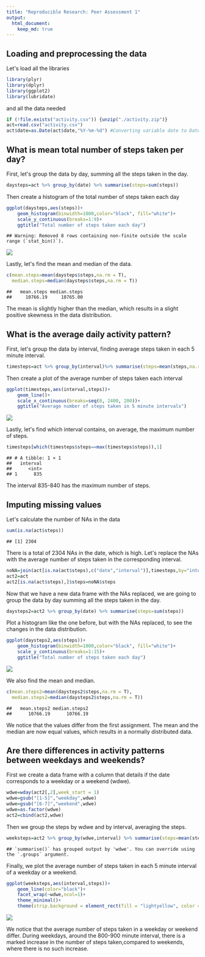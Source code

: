 ```yaml
---
title: "Reproducible Research: Peer Assessment 1"
output: 
  html_document:
    keep_md: true
---
```



## Loading and preprocessing the data
Let's load all the libraries

``` r
library(plyr)
library(dplyr)
library(ggplot2)
library(lubridate)
```

and all the data needed

``` r
if (!file.exists("activity.csv")) {unzip("./activity.zip")}
act=read.csv("activity.csv")
act$date=as.Date(act$date,"%Y-%m-%d") #Converting variable date to Date class
```


## What is mean total number of steps taken per day?
First, let's group the data by day, summing all the steps taken in the day.

``` r
daysteps=act %>% group_by(date) %>% summarise(steps=sum(steps))
```

Then create a histogram of the total number of steps taken each day

``` r
ggplot(daysteps,aes(steps))+
    geom_histogram(binwidth=1000,color="black", fill="white")+
    scale_y_continuous(breaks=1:9)+
    ggtitle("Total number of steps taken each day")
```

```
## Warning: Removed 8 rows containing non-finite outside the scale range (`stat_bin()`).
```

![](PA1_template_files/figure-html/unnamed-chunk-4-1.png)<!-- -->

Lastly, let's find the mean and median of the data.

``` r
c(mean.steps=mean(daysteps$steps,na.rm = T),
  median.steps=median(daysteps$steps,na.rm = T))
```

```
##   mean.steps median.steps 
##     10766.19     10765.00
```
The mean is slightly higher than the median, which results in a slight positive skewness in the data distribution.


## What is the average daily activity pattern?
First, let's group the data by interval, finding average steps taken in each 5 minute interval.

``` r
timesteps=act %>% group_by(interval)%>% summarise(steps=mean(steps,na.rm=T))
```


Then create a plot of the average number of steps taken each interval

``` r
ggplot(timesteps,aes(interval,steps))+
    geom_line()+
    scale_x_continuous(breaks=seq(0, 2400, 200))+
    ggtitle("Average number of steps taken in 5 minute intervals")
```

![](PA1_template_files/figure-html/unnamed-chunk-7-1.png)<!-- -->

Lastly, let's find which interval contains, on average, the maximum number of steps.

``` r
timesteps[which(timesteps$steps==max(timesteps$steps)),1]
```

```
## # A tibble: 1 × 1
##   interval
##      <int>
## 1      835
```
The interval 835-840 has the maximum number of steps. 


## Imputing missing values
Let's calculate the number of NAs in the data

``` r
sum(is.na(act$steps))
```

```
## [1] 2304
```
There is a total of 2304 NAs in the date, which is high. 
Let's replace the NAs with the average number of steps taken in the corresponding interval.

``` r
noNA=join(act[is.na(act$steps),c("date","interval")],timesteps,by="interval")
act2=act
act2[is.na(act$steps),]$steps=noNA$steps
```

Now that we have a new data frame with the NAs replaced, we are going to group the data by day summing all the steps taken in the day.  

``` r
daysteps2=act2 %>% group_by(date) %>% summarise(steps=sum(steps))
```

Plot a histogram like the one before, but with the NAs replaced, to see the changes in the data distribution. 

``` r
ggplot(daysteps2,aes(steps))+
    geom_histogram(binwidth=1000,color="black", fill="white")+
    scale_y_continuous(breaks=1:15)+
    ggtitle("Total number of steps taken each day")
```

![](PA1_template_files/figure-html/unnamed-chunk-12-1.png)<!-- -->

We also find the mean and median.

``` r
c(mean.steps2=mean(daysteps2$steps,na.rm = T),
  median.steps2=median(daysteps2$steps,na.rm = T))
```

```
##   mean.steps2 median.steps2 
##      10766.19      10766.19
```
We notice that the values differ from the first assignment. The mean and the median are now equal values, which results in a normally distributed data.


## Are there differences in activity patterns between weekdays and weekends?
First we create a data frame with a column that details if the date corresponds to a weekday or a weekend (wdwe).  

``` r
wdwe=wday(act2[,2],week_start = 1)
wdwe=gsub("[1-5]","weekday",wdwe)
wdwe=gsub("[6-7]","weekend",wdwe)
wdwe=as.factor(wdwe)
act2=cbind(act2,wdwe)
```

Then we group the steps by wdwe and by interval, averaging the steps. 

``` r
weeksteps=act2 %>% group_by(wdwe,interval) %>% summarise(steps=mean(steps))
```

```
## `summarise()` has grouped output by 'wdwe'. You can override using the `.groups` argument.
```

Finally, we plot the average number of steps taken in each 5 minute interval of a weekday or a weekend. 

``` r
ggplot(weeksteps,aes(interval,steps))+
    geom_line(color="black")+
    facet_wrap(~wdwe,ncol=1)+
    theme_minimal()+
    theme(strip.background = element_rect(fill = "lightyellow", color = "black"))
```

![](PA1_template_files/figure-html/unnamed-chunk-16-1.png)<!-- -->

We notice that the average number of steps taken in a weekday or weekend differ. During weekdays, around the 800-900 minute interval, there is a marked increase in the number of steps taken,compared to weekends, where there is no such increase.


